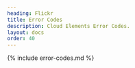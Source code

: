 ```yaml
---
heading: Flickr
title: Error Codes
description: Cloud Elements Error Codes.
layout: docs
order: 40
---
```


{% include error-codes.md %}

